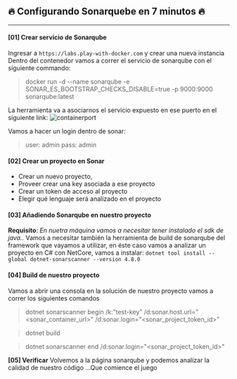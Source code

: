 ## 🔥 Configurando Sonarquebe en 7 minutos 🔥 
- - -

#### **[01]  Crear servicio de Sonarqube**
Ingresar a `https://labs.play-with-docker.com` y crear una nueva instancia
Dentro del contenedor vamos a correr el servicio de sonarqube con el siguiente commando:
> docker run -d --name sonarqube -e SONAR_ES_BOOTSTRAP_CHECKS_DISABLE=true -p 9000:9000 sonarqube:latest

La herramienta va a asociarnos el servicio expuesto en ese puerto en el siguiente link:
![containerport](https://drive.google.com/file/d/12-xSLJVTHhvwi3FPXGEJIOEleTXwJcSb/view?usp=sharing)

Vamos a hacer un login dentro de sonar:
> user: admin
pass: admin

#### **[02]  Crear un proyecto en Sonar**
- Crear un nuevo proyecto, 
- Proveer crear una key asociada a ese proyecto
- Crear un token de acceso al proyecto 
- Elegir qué lenguaje será analizado en el proyecto

#### **[03] Añadiendo Sonarqube en nuestro proyecto**
**Requisito**: *En nuetra máquina vamos a necesitar tener instalado el sdk de java..*
Vamos a necesitar también la herramienta de build de sonarqube del framework que vayamos a utilizar, en éste caso vamos a analizar un proyecto en C# con NetCore, vamos a instalar: `dotnet tool install --global dotnet-sonarscanner --version 4.8.0`

#### **[04] Build de nuestro proyecto**
Vamos a abrir una consola en la solución de nuestro proyecto vamos a correr los siguientes comandos

> dotnet sonarscanner begin /k:"test-key" /d:sonar.host.url="<sonar_container_url>" /d:sonar.login="<sonar_project_token_id>"

> dotnet build

> dotnet sonarscanner end /d:sonar.login="<sonar_project_token_id>"

**[05] Verificar**
Volvemos a la página sonarqube y podemos analizar la calidad de nuestro código
    ...Que comience el juego
